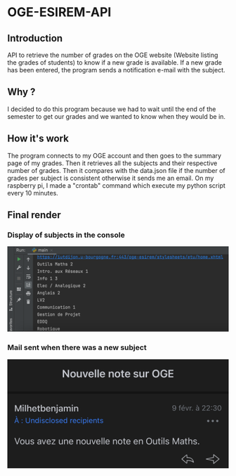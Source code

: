 # OGE-ESIREM-API

## Introduction
API to retrieve the number of grades on the OGE website (Website listing the grades of students) to know if a new grade is available. If a new grade has been entered, the program sends a notification e-mail with the subject.

## Why ?
I decided to do this program because we had to wait until the end of the semester to get our grades and we wanted to know when they would be in.

## How it's work
The program connects to my OGE account and then goes to the summary page of my grades. Then it retrieves all the subjects and their respective number of grades. Then it compares with the data.json file if the number of grades per subject is consistent otherwise it sends me an email. On my raspberry pi, I made a "crontab" command which execute my python script every 10 minutes.

## Final render
### Display of subjects in the console
![alt text](https://github.com/Orchanyne/API-OGE-ESIREM/blob/master/result.png)
### Mail sent when there was a new subject
![alt text](https://github.com/Orchanyne/API-OGE-ESIREM/blob/master/email.png)
